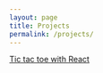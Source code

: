```yaml
---
layout: page
title: Projects
permalink: /projects/
---
```


[Tic tac toe with React](https://caesarstefanus.github.io/my-gh-pages/)
